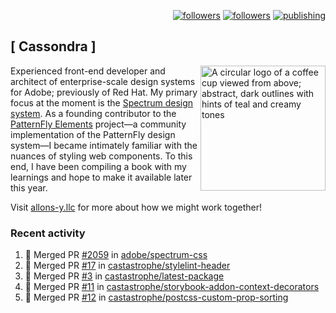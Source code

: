 <p align="right"><a rel="me" href="https://front-end.social/@castastrophe">
    <img alt="followers" title="Follow me on Mastodon" src="https://img.shields.io/mastodon/follow/109297102751309835?domain=https%3A%2F%2Ffront-end.social&label=Follow&logo=mastodon&logoColor=white&style=for-the-badge&labelColor=008080&color=006969"/></a>
  <a href="https://codepen.io/castastrophe/">
    <img alt="followers" title="Follow me on CodePen" src="https://img.shields.io/badge/16-1?color=640464&labelColor=7c007c&style=for-the-badge&logo=codepen&label=Follow"/></a>
<a href="https://castastrophe.medium.com/">
    <img alt="publishing" title="View articles on Medium" src="https://img.shields.io/badge/107-1?color=666&labelColor=444&label=subscribe&logo=medium&logoColor=white&style=for-the-badge"/></a>
</p>

## [&nbsp;Cassondra&nbsp;]

<img align="right" src="https://github-production-user-asset-6210df.s3.amazonaws.com/1840295/253016758-ba468774-1cd3-42c2-8f43-947b5eeb5edf.png" height="200" alt="A circular logo of a coffee cup viewed from above; abstract, dark outlines with hints of teal and creamy tones">

Experienced front-end developer and architect of enterprise-scale design systems for Adobe; previously of Red Hat. My primary focus at the moment is the [Spectrum design system](https://github.com/adobe/spectrum-css). As a founding contributor to the [PatternFly&nbsp;Elements](https://github.com/patternfly/patternfly-elements) project&mdash;a community implementation of the PatternFly design system&mdash;I became intimately familiar with the nuances of styling web components. To this end, I have been compiling a book with my learnings and hope to make it available later this year.

Visit [allons-y.llc](http://allons-y.llc/) for more about how we might work together!

### Recent activity

<!--START_SECTION:activity-->
1. 🎉 Merged PR [#2059](https://github.com/adobe/spectrum-css/pull/2059) in [adobe/spectrum-css](https://github.com/adobe/spectrum-css)
2. 🎉 Merged PR [#17](https://github.com/castastrophe/stylelint-header/pull/17) in [castastrophe/stylelint-header](https://github.com/castastrophe/stylelint-header)
3. 🎉 Merged PR [#3](https://github.com/castastrophe/latest-package/pull/3) in [castastrophe/latest-package](https://github.com/castastrophe/latest-package)
4. 🎉 Merged PR [#11](https://github.com/castastrophe/storybook-addon-context-decorators/pull/11) in [castastrophe/storybook-addon-context-decorators](https://github.com/castastrophe/storybook-addon-context-decorators)
5. 🎉 Merged PR [#12](https://github.com/castastrophe/postcss-custom-prop-sorting/pull/12) in [castastrophe/postcss-custom-prop-sorting](https://github.com/castastrophe/postcss-custom-prop-sorting)
<!--END_SECTION:activity-->
